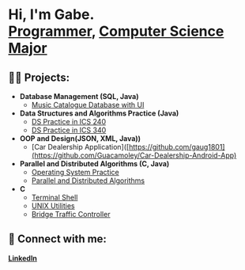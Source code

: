 <h1>Hi, I'm Gabe. <br/><a href="https://github.com/gaug1801">Programmer</a>, <a href="https://www.linkedin.com/in/gabriel-augustin-26abbb197/">Computer Science Major</a><!--,  <a href="https://www.youtube.com/c/joshmadakor">YouTuber</a></h1> -->

<h2>👨‍💻 Projects:</h2>

- <b>Database Management (SQL, Java)</b>
  - [Music Catalogue Database with UI](https://github.com/gaug1801/Project-4)
- <b>Data Structures and Algorithms Practice (Java)</b>
  - [DS Practice in ICS 240](https://github.com/gaug1801)
  - [DS Practice in ICS 340](https://github.com/gaug1801/Deliverables)
- <b> OOP and Design(JSON, XML, Java))</b>
  - [Car Dealership Application]([https://github.com/gaug1801](https://github.com/Guacamoley/Car-Dealership-Android-App)
- <b>Parallel and Distributed Algorithms (C, Java)</b>
  - [Operating System Practice](https://github.com/gaug1801)
  - [Parallel and Distributed Algorithms](https://github.com/gaug1801)
- <b>C</b>
  - [Terminal Shell](https://github.com/gaug1801)
  - [UNIX Utilities](https://github.com/gaug1801)
  - [Bridge Traffic Controller](https://github.com/gaug1801)

<h2> 🤳 Connect with me:</h2>
<a href="https://www.linkedin.com/in/gabriel-augustin-26abbb197/"><b>LinkedIn</b></a>

<!--
**joshmadakor1/joshmadakor1** is a ✨ _special_ ✨ repository because its `README.md` (this file) appears on your GitHub profile.

Here are some ideas to get you started:

- 🔭 I’m currently working on ...
- 🌱 I’m currently learning ...
- 👯 I’m looking to collaborate on ...
- 🤔 I’m looking for help with ...
- 💬 Ask me about ...
- 📫 How to reach me: ...
- 😄 Pronouns: ...
- ⚡ Fun fact: ...
-->
